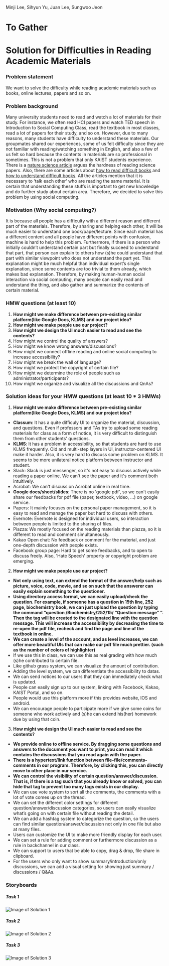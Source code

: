 Minji Lee, Sihyun Yu, Juan Lee, Sungwoo Jeon
# To Gather
# Solution for Difficulties in Reading Academic Materials

### Problem statement
We want to solve the difficulty while reading academic materials such as books, online lectures, papers and so on.

### Problem background
Many university students need to read and watch a lot of materials for their study. For instance, we often read HCI papers and watch TED speech in Introduction to Social Computing Class, read the textbook in most classes, read a lot of papers for their study, and so on. However, due to many reasons, many students have difficulty to understand these materials. Our groupmates shared our experiences, some of us felt difficulty since they are not familiar with reading/watching something in English, and also a few of us felt so hard because the contents in materials are so professional in sometimes. This is not a problem that only KAIST students experience. There is a [nature science article](https://www.nature.com/news/it-s-not-just-you-science-papers-are-getting-harder-to-read-1.21751) argues the hardness of reading science papers. Also, there are some articles about [how to read difficult books](https://bookriot.com/2017/11/09/reading-difficult-books/) and [how to understand difficult books](https://www.thoughtco.com/how-to-understand-a-difficult-book-1857120). All the articles mention that it is necessary to ‘talk each other’ who are reading the same material. It is certain that understanding these stuffs is important to get new knowledge and do further study about certain area. Therefore, we decided to solve this problem by using social computing.

### Motivation (Why social computing?)
It is because all people has a difficulty with a different reason and different part of the materials. Therefore, by sharing and helping each other, it will be much easier to understand one book/paper/lecture. Since each material has a different content and all people have different points with confusion, machine is hard to help 	this problem. Furthermore, if there is a person who initially couldn’t understand certain part but finally succeed to understand that part, that person can explain to others how (s)he could understand that part with similar viewpoint who does not understand the part yet. This explanation might be much helpful than individual expert’s single explanation, since some contents are too trivial to them already, which makes bad explanation. Therefore, by making human-human social interaction via social computing, many people can easily read and understand the thing, and also gather and summarize the contents of certain material.

### HMW questions (at least 10)
1. **How might we make difference between pre-existing similar platform(like Google Docs, KLMS) and our project idea?**
2. **How might we make people use our project?**
3. **How might we design the UI much easier to read and see the contents?**
4. How might we control the quality of answers?
5. How might we know wrong answers/discussions?
6. How might we connect offline reading and online social computing to increase accessibility?
7. How might we break the wall of language?
8. How might we protect the copyright of certain file?
9. How might we determine the role of people such as administrator/participants?
10. How might we organize and visualize all the discussions and QnAs?

### Solution ideas for your HMW questions (at least 10 * 3 HMWs)
1. **How might we make difference between pre-existing similar platform(like Google Docs, KLMS) and our project idea?**
  - **Classum**: It has a quite difficuly UI to organize the material, discussion, and questions. Even if professors and TAs try to upload some reading materials for class as a form of notice, it is very difficult to distinguish them from other students' questions.
  - **KLMS**: It has a problem in accessibility, so that students are hard to use KLMS frequently. Old and multi-step layers in UI, instructor-centered UI make it harder. Also, it is very hard to discuss some problem on KLMS. It seems to be more unilateral notice platform between instructor and student.
  - Slack: Slack is just messenger, so it's not easy to discuss actively while reading a paper online. We can't see the paper and it's comment both intuitively.
  - Acrobat: We can't discuss on Acrobat online in real time.
  - **Google docs/sheet/slides**: There is no 'google pdf', so we can't easily share our feedbacks for pdf file (paper, textbook, video, ...) on google service.
  - Papers: It mainly focuses on the personal paper management, so it is easy to read and manage the paper but hard to discuss with others.
  - Evernote: Evernote is designed for individual users, so interaction between people is limited to the sharing of files.
  - Piazza: We mostly focused on the reading materials than piazza, so it is different to read and comment simultaneously. 
  - Kakao Open chat: No feedback or comment for the material, and just one-depth discussion with people exists.
  - Facebook group page: Hard to get some feedbacks, and to open to discuss freely. Also, 'Hate Speech' property or copyright problem are emerging.

2. **How might we make people use our project?**
  - **Not only using text, can extend the format of the answer/help such as picture, voice, code, movie, and so on such that the answerer can easily explain something to the questioner.** 
  - **Using directory access format, we can easily upload/check the question. For example, if someone has a question in 15th line, 252 page, biochemistry book, we can just upload the question by typing the command “question /Biochemistry/252/15/ “Question message” ”. Then the tag will be created to the designated line with the question message. This will increase the accessibility by decreasing the time to re-open the pdf file, recheck and find the page and line of the textbook in online.** 
  - **We can create a level of the account, and as level increases, we can offer more beautiful UIs that can make our pdf file much prettier. (such as the number of colors of highlighter)**
  - If we use this in class, we can use this as real grading with how much (s)he contributed to certain file.
  - Like github grass system, we can visualize the amount of contribution. 
  - Adding the level system, we can differentiate the accessibility to datas.
  - We can send notices to our users that they can immediately check what is updated.
  - People can easily sign up to our system, linking with Facebook, Kakao, KAIST Portal, and so on.
  - People would use this platform more if this provides website, IOS and android.
  - We can encourage people to participate more if we give some coins for someone who work actively and (s)he can extend his(her) homework due by using that coin.

3. **How might we design the UI much easier to read and see the contents?**
  - **We provide online to offline service. By dragging some questions and answers to the document you want to print, you can read it which contains the discussions that you read again with the paper.**
  - **There is a hypertext/link function between file-file/comments-comments in our program. Therefore, by clicking this, you can directly move to other place in our service.**
  - **We can control the visibility of certain question/answer/discussion. That is, if there is a tag such that you already know or solved, you can hide that tag to prevent too many tags exists in our display.**
  - We can use vote system to sort all the comments, the comments with a lot of vote comes up on the thread.
  - We can set the different color settings for different question/answer/discussion categories, so users can easily visualize what’s going on with certain file without reading the detail.
  - We can add a hashtag system to categorize the question, so the users can find similar question/answer/discussion not only in one file but also at many files. 
  - Users can customize the UI to make more friendly display for each user. 
  - We can set a rule for adding comment or furthermore discussion as a rule in backchannel in our class. 
  - We can support to users that be able to copy, drag & drop, file share in clipboard.
  - For the users who only want to show summary/introduction/only discussions, we can add a visual setting for showing just summary / discussions / Q&As. 

### Storyboards

##### Task 1
![Image of Solution 1](./1.jpeg)

##### Task 2
![Image of Solution 2](./2.jpeg)

##### Task 3
![Image of Solution 3](./3.jpeg)
